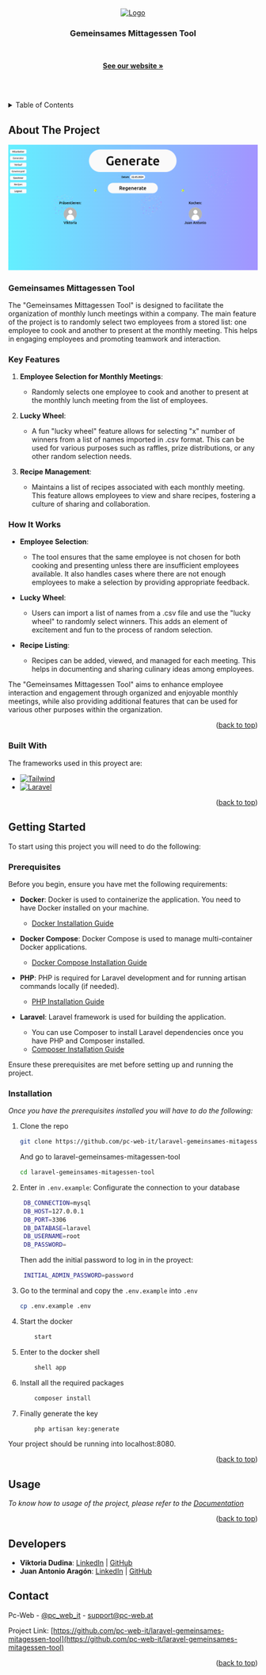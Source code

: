 <a id="readme-top"></a>


<!-- PROJECT LOGO -->

<br  />

<div  align="center">

<a  href="https://www.pc-web.at/">

<img  src="https://pc-web.space.pc-web.cloud/images/News-Fotos/_1200x630_crop_center-center_82_none_ns/pc-web.jpg?v=1713349612"  alt="Logo"  width="350"  height="200">

</a>

  

<h3  align="center">Gemeinsames Mittagessen Tool</h3>

  

<p  align="center">

<br />

<a href="https://www.pc-web.at/"><strong>See our website »</strong></a>

<br />

<br />

</p>

</div>



<!-- TABLE OF CONTENTS -->
<details>
  <summary>Table of Contents</summary>
  <ol>
    <li>
      <a href="#about-the-project">About The Project</a>
      <ul>
      <li><a href="#key-features">Key Features</a></li>
      <li><a href="#how-it-works">How It Works</a></li>
        <li><a href="#built-with">Built With</a></li>
      </ul>
    </li>
    <li>
      <a href="#getting-started">Getting Started</a>
      <ul>
        <li><a href="#prerequisites">Prerequisites</a></li>
        <li><a href="#installation">Installation</a></li>
      </ul>
    </li>
    <li><a href="#usage">Usage</a></li>
    <li><a href="#developers">Developers</a></li>
    <li><a href="#contact">Contact</a></li>
  </ol>
</details>



<!-- ABOUT THE PROJECT -->
## About The Project

[![Product Name Screen Shot][product-screenshot]](https://github.com/pc-web-it/laravel-gemeinsames-mitagessen-tool.git)

### Gemeinsames Mittagessen Tool

The "Gemeinsames Mittagessen Tool" is designed to facilitate the organization of monthly lunch meetings within a company. The main feature of the project is to randomly select two employees from a stored list: one employee to cook and another to present at the monthly meeting. This helps in engaging employees and promoting teamwork and interaction.

### Key Features

1. **Employee Selection for Monthly Meetings**:
   - Randomly selects one employee to cook and another to present at the monthly lunch meeting from the list of employees.

2. **Lucky Wheel**:
   - A fun "lucky wheel" feature allows for selecting "x" number of winners from a list of names imported in .csv format. This can be used for various purposes such as raffles, prize distributions, or any other random selection needs.

3. **Recipe Management**:
   - Maintains a list of recipes associated with each monthly meeting. This feature allows employees to view and share recipes, fostering a culture of sharing and collaboration.

### How It Works

- **Employee Selection**:
  - The tool ensures that the same employee is not chosen for both cooking and presenting unless there are insufficient employees available. It also handles cases where there are not enough employees to make a selection by providing appropriate feedback.

- **Lucky Wheel**:
  - Users can import a list of names from a .csv file and use the "lucky wheel" to randomly select winners. This adds an element of excitement and fun to the process of random selection.

- **Recipe Listing**:
  - Recipes can be added, viewed, and managed for each meeting. This helps in documenting and sharing culinary ideas among employees.

The "Gemeinsames Mittagessen Tool" aims to enhance employee interaction and engagement through organized and enjoyable monthly meetings, while also providing additional features that can be used for various other purposes within the organization.

<p align="right">(<a href="#readme-top">back to top</a>)</p>



### Built With

The frameworks used in this proyect are:

* [![Tailwind][Tailwind.com]][Tailwind-url]
* [![Laravel][Laravel.com]][Laravel-url]


<p align="right">(<a href="#readme-top">back to top</a>)</p>



<!-- GETTING STARTED -->
## Getting Started

To start using this project you will need to do the following:

### Prerequisites

Before you begin, ensure you have met the following requirements:

- **Docker**: Docker is used to containerize the application. You need to have Docker installed on your machine.
  - [Docker Installation Guide](https://docs.docker.com/get-docker/)

- **Docker Compose**: Docker Compose is used to manage multi-container Docker applications.
  - [Docker Compose Installation Guide](https://docs.docker.com/compose/install/)

- **PHP**: PHP is required for Laravel development and for running artisan commands locally (if needed).
  - [PHP Installation Guide](https://www.php.net/manual/en/install.php)

- **Laravel**: Laravel framework is used for building the application.
  - You can use Composer to install Laravel dependencies once you have PHP and Composer installed.
  - [Composer Installation Guide](https://getcomposer.org/doc/00-intro.md)

Ensure these prerequisites are met before setting up and running the project.

### Installation

_Once you have the prerequisites installed you will have to do the following:_

1. Clone the repo
   ```sh
   git clone https://github.com/pc-web-it/laravel-gemeinsames-mitagessen-tool.git
   ```

   And go to laravel-gemeinsames-mitagessen-tool
    ```sh
   cd laravel-gemeinsames-mitagessen-tool
   ```

2. Enter in `.env.example`:
  Configurate the connection to your database
   ```sh
    DB_CONNECTION=mysql
    DB_HOST=127.0.0.1
    DB_PORT=3306
    DB_DATABASE=laravel
    DB_USERNAME=root
    DB_PASSWORD=
   ```

   Then add the initial password to log in in the proyect:
   ```sh
    INITIAL_ADMIN_PASSWORD=password
   ```
3. Go to the terminal and copy the `.env.example` into `.env`
   ```sh
   cp .env.example .env
   ```

4. Start the docker
    ```sh
        start
    ```

5. Enter to the docker shell
    ```sh
        shell app
    ```
6. Install all the required packages
    ```sh
        composer install
    ```

7. Finally generate the key
    ```sh
        php artisan key:generate
    ```

Your project should be running into localhost:8080.

<p align="right">(<a href="#readme-top">back to top</a>)</p>



<!-- USAGE EXAMPLES -->
## Usage

_To know how to usage of the project, please refer to the [Documentation](Documentation.pdf)_

<p align="right">(<a href="#readme-top">back to top</a>)</p>


<!-- DEVELOPERS -->
## Developers

- **Viktoria Dudina**: [LinkedIn](https://www.linkedin.com/in/viktoria-dudina-56597429a) | [GitHub](https://github.com/ViktoriaDudina)
- **Juan Antonio Aragón**: [LinkedIn](https://www.linkedin.com/in/23juanan) | [GitHub](https://github.com/juanan04)

<!-- CONTACT -->
## Contact

Pc-Web - [@pc_web_it](https://www.instagram.com/pc_web_it/) - support@pc-web.at

Project Link: [https://github.com/pc-web-it/laravel-gemeinsames-mitagessen-tool](https://github.com/pc-web-it/laravel-gemeinsames-mitagessen-tool)

<p align="right">(<a href="#readme-top">back to top</a>)</p>



<!-- MARKDOWN LINKS & IMAGES -->
<!-- https://www.markdownguide.org/basic-syntax/#reference-style-links -->
[product-screenshot]: projectScreenshot.png
[Laravel.com]: https://img.shields.io/badge/Laravel-FF2D20?style=for-the-badge&logo=laravel&logoColor=white
[Laravel-url]: https://laravel.com
[Tailwind.com]: https://img.shields.io/badge/Tailwind-06B6D4?style=for-the-badge&logo=tailwindcss&logoColor=white
[Tailwind-url]: https://tailwindcss.com/
